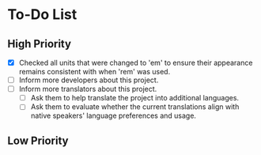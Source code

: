 # To-Do List

## High Priority

- [x] Checked all units that were changed to 'em' to ensure their appearance remains consistent with when 'rem' was used.
- [ ] Inform more developers about this project.
- [ ] Inform more translators about this project.
  - [ ] Ask them to help translate the project into additional languages.
  - [ ] Ask them to evaluate whether the current translations align with native speakers' language preferences and usage.

## Low Priority
